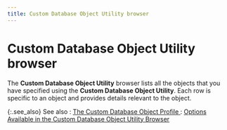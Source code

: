 ```yaml
---
title: Custom Database Object Utility browser
---
```


# Custom Database Object Utility browser


The **Custom Database Object Utility** browser lists all the objects that you have specified using the **Custom Database Object Utility**. Each row is specific to an object and provides details relevant to the object.


{:.see_also}
See also
: [The Custom Database Object Profile ]({{site.advutl_baseurl}}/custom-db-obj-utility/cdbo_the_custom_database_object_profile.html)
: [Options Available in the Custom Database Object Utility Browser]({{site.advutl_baseurl}}/custom-db-obj-utility/cdbo_options_available_in_the_custom_database_object_utility_browser.html)
